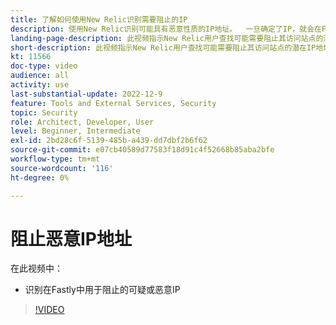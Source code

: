 ```yaml
---
title: 了解如何使用New Relic识别需要阻止的IP
description: 使用New Relic识别可能具有恶意性质的IP地址。  一旦确定了IP，就会在Fastly中使用它来阻止它访问应用程序
landing-page-description: 此视频指示New Relic用户查找可能需要阻止其访问站点的潜在IP地址。
short-description: 此视频指示New Relic用户查找可能需要阻止其访问站点的潜在IP地址。
kt: 11566
doc-type: video
audience: all
activity: use
last-substantial-update: 2022-12-9
feature: Tools and External Services, Security
topic: Security
role: Architect, Developer, User
level: Beginner, Intermediate
exl-id: 2bd28c6f-5139-485b-a439-dd7dbf2b6f62
source-git-commit: e07cb40589d77583f18d91c4f52668b85aba2bfe
workflow-type: tm+mt
source-wordcount: '116'
ht-degree: 0%

---
```


# 阻止恶意IP地址

在此视频中：

- 识别在Fastly中&#x200B;用于阻止的可疑或恶意IP

>[!VIDEO](https://video.tv.adobe.com/v/3417125?quality=12&learn=on&captions=chi_hans)
